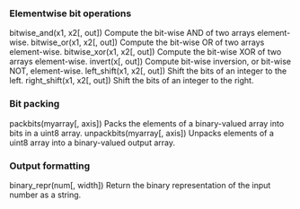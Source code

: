 ### Elementwise bit operations
bitwise_and(x1, x2[, out])	Compute the bit-wise AND of two arrays element-wise.
bitwise_or(x1, x2[, out])	Compute the bit-wise OR of two arrays element-wise.
bitwise_xor(x1, x2[, out])	Compute the bit-wise XOR of two arrays element-wise.
invert(x[, out])	Compute bit-wise inversion, or bit-wise NOT, element-wise.
left_shift(x1, x2[, out])	Shift the bits of an integer to the left.
right_shift(x1, x2[, out])	Shift the bits of an integer to the right.

### Bit packing

packbits(myarray[, axis])	Packs the elements of a binary-valued array into bits in a uint8 array.
unpackbits(myarray[, axis])	Unpacks elements of a uint8 array into a binary-valued output array.

### Output formatting

binary_repr(num[, width])	Return the binary representation of the input number as a string.